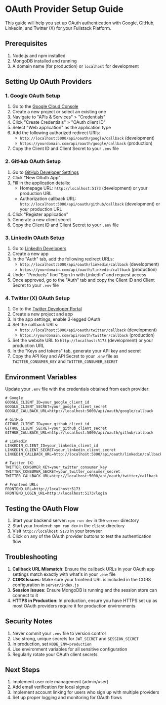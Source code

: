 # OAuth Provider Setup Guide

This guide will help you set up OAuth authentication with Google, GitHub, LinkedIn, and Twitter (X) for your Fullstack Platform.

## Prerequisites

1. Node.js and npm installed
2. MongoDB installed and running
3. A domain name (for production) or `localhost` for development

## Setting Up OAuth Providers

### 1. Google OAuth Setup

1. Go to the [Google Cloud Console](https://console.cloud.google.com/)
2. Create a new project or select an existing one
3. Navigate to "APIs & Services" > "Credentials"
4. Click "Create Credentials" > "OAuth client ID"
5. Select "Web application" as the application type
6. Add the following authorized redirect URIs:
   - `http://localhost:5000/api/oauth/google/callback` (development)
   - `https://yourdomain.com/api/oauth/google/callback` (production)
7. Copy the Client ID and Client Secret to your `.env` file

### 2. GitHub OAuth Setup

1. Go to [GitHub Developer Settings](https://github.com/settings/developers)
2. Click "New OAuth App"
3. Fill in the application details:
   - Homepage URL: `http://localhost:5173` (development) or your production URL
   - Authorization callback URL: `http://localhost:5000/api/oauth/github/callback` (development) or your production URL
4. Click "Register application"
5. Generate a new client secret
6. Copy the Client ID and Client Secret to your `.env` file

### 3. LinkedIn OAuth Setup

1. Go to [LinkedIn Developers](https://www.linkedin.com/developers/)
2. Create a new app
3. In the "Auth" tab, add the following redirect URLs:
   - `http://localhost:5000/api/oauth/linkedin/callback` (development)
   - `https://yourdomain.com/api/oauth/linkedin/callback` (production)
4. Under "Products" find "Sign In with LinkedIn" and request access
5. Once approved, go to the "Auth" tab and copy the Client ID and Client Secret to your `.env` file

### 4. Twitter (X) OAuth Setup

1. Go to the [Twitter Developer Portal](https://developer.twitter.com/)
2. Create a new project and app
3. In the app settings, enable 3-legged OAuth
4. Set the callback URLs:
   - `http://localhost:5000/api/oauth/twitter/callback` (development)
   - `https://yourdomain.com/api/oauth/twitter/callback` (production)
5. Set the website URL to `http://localhost:5173` (development) or your production URL
6. In the "Keys and tokens" tab, generate your API key and secret
7. Copy the API Key and API Secret to your `.env` file as `TWITTER_CONSUMER_KEY` and `TWITTER_CONSUMER_SECRET`

## Environment Variables

Update your `.env` file with the credentials obtained from each provider:

```env
# Google
GOOGLE_CLIENT_ID=your_google_client_id
GOOGLE_CLIENT_SECRET=your_google_client_secret
GOOGLE_CALLBACK_URL=http://localhost:5000/api/oauth/google/callback

# GitHub
GITHUB_CLIENT_ID=your_github_client_id
GITHUB_CLIENT_SECRET=your_github_client_secret
GITHUB_CALLBACK_URL=http://localhost:5000/api/oauth/github/callback

# LinkedIn
LINKEDIN_CLIENT_ID=your_linkedin_client_id
LINKEDIN_CLIENT_SECRET=your_linkedin_client_secret
LINKEDIN_CALLBACK_URL=http://localhost:5000/api/oauth/linkedin/callback

# Twitter (X)
TWITTER_CONSUMER_KEY=your_twitter_consumer_key
TWITTER_CONSUMER_SECRET=your_twitter_consumer_secret
TWITTER_CALLBACK_URL=http://localhost:5000/api/oauth/twitter/callback

# Frontend URLs
FRONTEND_URL=http://localhost:5173
FRONTEND_LOGIN_URL=http://localhost:5173/login
```

## Testing the OAuth Flow

1. Start your backend server: `npm run dev` in the `server` directory
2. Start your frontend: `npm run dev` in the `client` directory
3. Visit `http://localhost:5173` in your browser
4. Click on any of the OAuth provider buttons to test the authentication flow

## Troubleshooting

1. **Callback URL Mismatch**: Ensure the callback URLs in your OAuth app settings match exactly with what's in your `.env` file
2. **CORS Issues**: Make sure your frontend URL is included in the CORS configuration in `server/index.js`
3. **Session Issues**: Ensure MongoDB is running and the session store can connect to it
4. **HTTPS in Production**: In production, ensure you have HTTPS set up as most OAuth providers require it for production environments

## Security Notes

1. Never commit your `.env` file to version control
2. Use strong, unique secrets for `JWT_SECRET` and `SESSION_SECRET`
3. In production, set `NODE_ENV=production`
4. Use environment variables for all sensitive configuration
5. Regularly rotate your OAuth client secrets

## Next Steps

1. Implement user role management (admin/user)
2. Add email verification for local signup
3. Implement account linking for users who sign up with multiple providers
4. Set up proper logging and monitoring for OAuth flows
